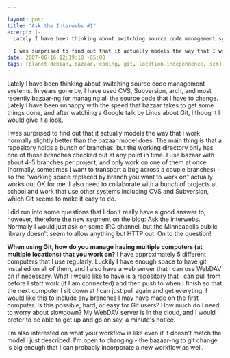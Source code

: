 ```yaml
--- 

layout: post
title: "Ask the Interwebs #1"
excerpt: |-
  Lately I have been thinking about switching source code management systems.  In years gone by, I have used CVS, Subversion, arch, and most recently bazaar-ng for managing all the source code that I have to change.  Lately I have been unhappy with the speed that bazaar takes to get some things done, and after watching a Google talk by Linus about Git, I thought I would give it a look.
  
  I was surprised to find out that it actually models the way that I work normally slightly better than the bazaar model does.
date: 2007-06-16 12:19:18 -05:00
tags: [planet-debian, bazaar, coding, git, location-independence, scm]
---
```

Lately I have been thinking about switching source code management systems.  In years gone by, I have used CVS, Subversion, arch, and most recently bazaar-ng for managing all the source code that I have to change.  Lately I have been unhappy with the speed that bazaar takes to get some things done, and after watching a Google talk by Linus about Git, I thought I would give it a look.

I was surprised to find out that it actually models the way that I work normally slightly better than the bazaar model does.   The main thing is that a repository holds a bunch of branches, but the working directory only has one of those branches checked out at any point in time.  I use bazaar with about 4-5 branches per project, and only work on one of them at once (normally, sometimes I want to transport a bug across a couple branches) - so the "working space replaced by branch you want to work on" actually works out OK for me.  I also need to collaborate with a bunch of projects at school and work that use other systems including CVS and Subversion, which Git seems to make it easy to do.

I did run into some questions that I don't really have a good answer to, however, therefore the new segment on the blog: Ask the interwebs.  Normally I would just ask on some IRC channel, but the Minneapolis public library doesn't seem to allow anything but HTTP out.  On to the question!

<strong>When using Git, how do you manage having multiple computers (at multiple locations) that you work on?</strong> I have approximately 5 different computers that I use regularly.  Luckily I have enough space to have git installed on all of them, and I also have a web server that I can use WebDAV on if necessary.   What I would like to have is a repository that I can pull from before I start work (if I am connected) and then push to when I finish so that the next computer I sit down at I can just pull again and get everyting.  I would like this to include any branches I may have made on the first computer.  Is this possible, hard, or easy for Git users?  How much do I need to worry about slowdown?  My WebDAV server is in the cloud, and I would prefer to be able to get up and go on say, a minute's notice.

I'm also interested on what your workflow is like even if it doesn't match the model I just described.  I'm open to changing - the bazaar-ng to git change is big enough that I can probably incorporate a new workflow as well.
